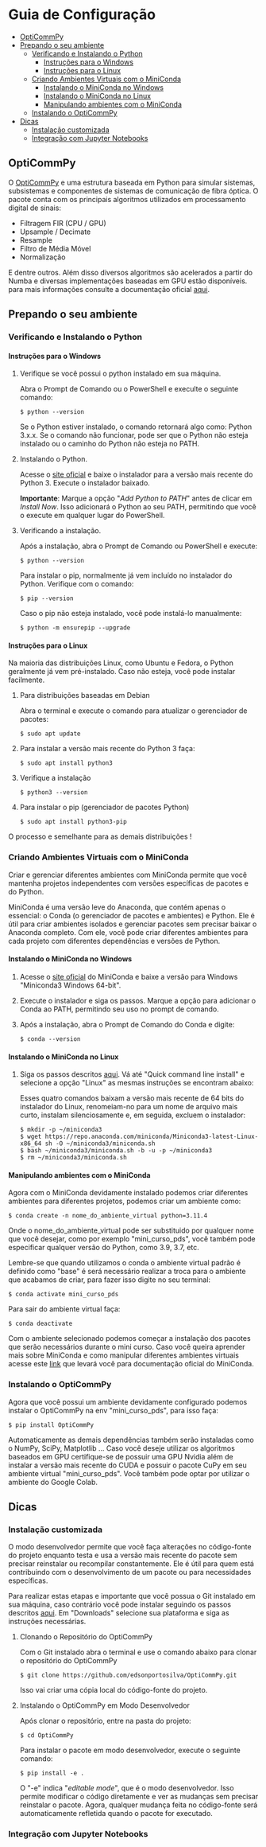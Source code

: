 # Guia de Configuração

- [OptiCommPy](#opticommpy)
- [Prepando o seu ambiente](#prepando-o-seu-ambiente)
	- [Verificando e Instalando o Python](#verificando-e-instalando-o-python)
	    - [Instruções para o Windows](#instruções-para-o-windows)
	    - [Instruções para o Linux](#instruções-para-o-linux)
	- [Criando Ambientes Virtuais com o MiniConda](#criando-ambientes-virtuais-com-o-miniconda)
	    - [Instalando o MiniConda no Windows](#instalando-o-miniconda-no-windows)
	    - [Instalando o MiniConda no Linux](#instalando-o-miniconda-no-linux)
	    - [Manipulando ambientes com o MiniConda](#manipulando-ambientes-com-o-miniconda)
	- [Instalando o OptiCommPy](#instalando-o-opticommpy)
- [Dicas](#dicas)
    - [Instalação customizada](#instalação-customizada)
    - [Integração com Jupyter Notebooks](#integração-com-jupyter-notebooks)

## OptiCommPy

 O [OptiCommPy](https://github.com/edsonportosilva/OptiCommPy) e uma estrutura baseada em Python para simular sistemas, subsistemas e componentes de sistemas de comunicação de fibra óptica. O pacote conta com os principais algoritmos utilizados em processamento digital de sinais:

- Filtragem FIR (CPU / GPU)
- Upsample / Decimate
- Resample
- Filtro de Média Móvel
- Normalização

E dentre outros. Além disso diversos algoritmos são acelerados a partir do Numba e diversas implementações baseadas em GPU estão disponíveis. para mais informações consulte a documentação oficial [aqui](https://opticommpy.readthedocs.io/en/latest/index.html).

## Prepando o seu ambiente

### Verificando e Instalando o Python

#### Instruções para o Windows

1. Verifique se você possui o python instalado em sua máquina.

    Abra o Prompt de Comando ou o PowerShell e execulte o seguinte comando:

    ```
    $ python --version
    ```

    Se o Python estiver instalado, o comando retornará algo como: Python 3.x.x. Se o comando não funcionar, pode ser que o Python não esteja instalado ou o caminho do Python não esteja no PATH.

2. Instalando o Python.

    Acesse o [site oficial](https://www.python.org/downloads/) e baixe o instalador para a versão mais recente do Python 3. Execute o instalador baixado. 

    **Importante**: Marque a opção "*Add Python to PATH*" antes de clicar em *Install Now*. Isso adicionará o Python ao seu PATH, permitindo que você o execute em qualquer lugar do PowerShell.

3. Verificando a instalação.
    
    Após a instalação, abra o Prompt de Comando ou PowerShell e execute:

    ```
    $ python --version
    ```
    
    Para instalar o pip, normalmente já vem incluído no instalador do Python. Verifique com o comando:

    ```
    $ pip --version
    ```
    
    Caso o pip não esteja instalado, você pode instalá-lo manualmente:
    
    ```
    $ python -m ensurepip --upgrade
    ```

#### Instruções para o Linux

Na maioria das distribuições Linux, como Ubuntu e Fedora, o Python geralmente já vem pré-instalado. Caso não esteja, você pode instalar facilmente.

1. Para distribuições baseadas em Debian

    Abra o terminal e execute o comando para atualizar o gerenciador de pacotes:

    ```
    $ sudo apt update
    ```

2. Para instalar a versão mais recente do Python 3 faça:

    ```
    $ sudo apt install python3
    ```

3. Verifique a instalação

    ```
    $ python3 --version
    ```

4. Para instalar o pip (gerenciador de pacotes Python)

    ```
    $ sudo apt install python3-pip
    ```

O processo e semelhante para as demais distribuições !

### Criando Ambientes Virtuais com o MiniConda

Criar e gerenciar diferentes ambientes com MiniConda permite que você mantenha projetos independentes com versões específicas de pacotes e do Python.

MiniConda é uma versão leve do Anaconda, que contém apenas o essencial: o Conda (o gerenciador de pacotes e ambientes) e Python. Ele é útil para criar ambientes isolados e gerenciar pacotes sem precisar baixar o Anaconda completo. Com ele, você pode criar diferentes ambientes para cada projeto com diferentes dependências e versões de Python.

#### Instalando o MiniConda no Windows
    
1. Acesse o [site oficial](https://docs.anaconda.com/miniconda/) do MiniConda e baixe a versão para Windows "Miniconda3 Windows 64-bit".
    
2. Execute o instalador e siga os passos. Marque a opção para adicionar o Conda ao PATH, permitindo seu uso no prompt de comando.
    
3. Após a instalação, abra o Prompt de Comando do Conda e digite: 
        
    ```
    $ conda --version
    ```

#### Instalando o MiniConda no Linux

1. Siga os passos descritos [aqui](https://docs.anaconda.com/miniconda/#miniconda-latest-installer-links). Vá até "Quick command line install" e selecione a opção "Linux" as mesmas instruções se encontram abaixo:
        
    Esses quatro comandos baixam a versão mais recente de 64 bits do instalador do Linux, renomeiam-no para um nome de arquivo mais curto, instalam silenciosamente e, em seguida, excluem o instalador:

    ```
    $ mkdir -p ~/miniconda3
    $ wget https://repo.anaconda.com/miniconda/Miniconda3-latest-Linux-x86_64 sh -O ~/miniconda3/miniconda.sh
    $ bash ~/miniconda3/miniconda.sh -b -u -p ~/miniconda3
    $ rm ~/miniconda3/miniconda.sh
    ```

#### Manipulando ambientes com o MiniConda

Agora com o MiniConda devidamente instalado podemos criar diferentes ambientes para diferentes projetos, podemos criar um ambiente como:

```
$ conda create -n nome_do_ambiente_virtual python=3.11.4
```

Onde o nome_do_ambiente_virtual pode ser substituido por qualquer nome que você desejar, como por exemplo "mini_curso_pds", você também pode especificar qualquer versão do Python, como 3.9, 3.7, etc.

Lembre-se que quando utilizamos o conda o ambiente virtual padrão é definido como "base" é será necessário realizar a troca para o ambiente que acabamos de criar, para fazer isso digite no seu terminal:

```
$ conda activate mini_curso_pds
```

Para sair do ambiente virtual faça:

```
$ conda deactivate
```

Com o ambiente selecionado podemos começar a instalação dos pacotes que serão necessários durante o mini curso. Caso você queira aprender mais sobre MiniConda e como manipular diferentes ambientes virtuais acesse este [link](https://docs.conda.io/projects/conda/en/latest/user-guide/tasks/manage-environments.html) que levará você para documentação oficial do MiniConda.

### Instalando o OptiCommPy

Agora que você possui um ambiente devidamente configurado podemos instalar o OptiCommPy na env "mini_curso_pds", para isso faça:

```
$ pip install OptiCommPy
```

Automaticamente as demais dependências também serão instaladas como o NumPy, SciPy, Matplotlib ... Caso você deseje utilizar os algoritmos baseados em GPU certifique-se de possuir uma GPU Nvidia além de instalar a versão mais recente do CUDA e possuir o pacote CuPy em seu ambiente virtual "mini_curso_pds". Você também pode optar por utilizar o ambiente do Google Colab.

## Dicas

### Instalação customizada

O modo desenvolvedor permite que você faça alterações no código-fonte do projeto enquanto testa e usa a versão mais recente do pacote sem precisar reinstalar ou recompilar constantemente. Ele é útil para quem está contribuindo com o desenvolvimento de um pacote ou para necessidades específicas.

Para realizar estas etapas e importante que você possua o Git instalado em sua máquina, caso contrário você pode instalar seguindo os passos descritos [aqui](https://git-scm.com/downloads). Em "Downloads" selecione sua plataforma e siga as instruções necessárias.

1. Clonando o Repositório do OptiCommPy

    Com o Git instalado abra o terminal e use o comando abaixo para clonar o  repositório do OptiCommPy
    
    ```
    $ git clone https://github.com/edsonportosilva/OptiCommPy.git
    ```
    
    Isso vai criar uma cópia local do código-fonte do projeto.

2. Instalando o OptiCommPy em Modo Desenvolvedor
    
    Após clonar o repositório, entre na pasta do projeto:

    ```
    $ cd OptiCommPy
    ```
    
    Para instalar o pacote em modo desenvolvedor, execute o seguinte comando:

    ```
    $ pip install -e .
    ```
    
    O "-e" indica "*editable mode*", que é o modo desenvolvedor. Isso permite modificar o código diretamente e ver as mudanças sem precisar reinstalar o pacote. Agora, qualquer mudança feita no código-fonte será automaticamente refletida quando o pacote for executado.

### Integração com Jupyter Notebooks